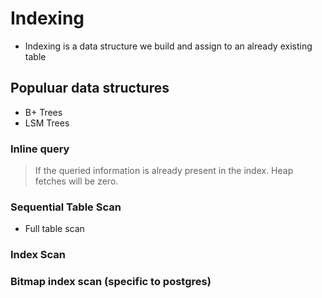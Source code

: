 # Indexing

* Indexing is a data structure we build and assign to an already existing table

## Populuar data structures
* B+ Trees
* LSM Trees


### Inline query
> If the queried information is already present in the index.
> Heap fetches will be zero.
> 

### Sequential Table Scan
* Full table scan
### Index Scan

### Bitmap index scan (specific to postgres)